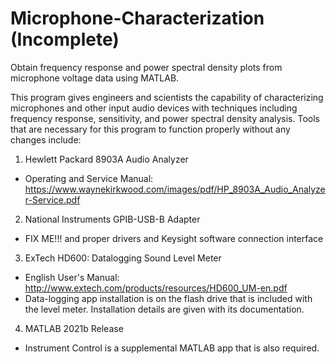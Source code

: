 # Microphone-Characterization (Incomplete)
Obtain frequency response and power spectral density plots from microphone voltage data using MATLAB.

This program gives engineers and scientists the capability of characterizing microphones and other input audio devices with techniques including frequency response, sensitivity, and power spectral density analysis. Tools that are necessary for this program to function properly without any changes include:
1. Hewlett Packard 8903A Audio Analyzer
- Operating and Service Manual: https://www.waynekirkwood.com/images/pdf/HP_8903A_Audio_Analyzer-Service.pdf
2. National Instruments GPIB-USB-B Adapter
- FIX ME!!! and proper drivers and Keysight software connection interface
3. ExTech HD600: Datalogging Sound Level Meter
- English User's Manual: http://www.extech.com/products/resources/HD600_UM-en.pdf
- Data-logging app installation is on the flash drive that is included with the level meter. Installation details are given with its documentation.
4. MATLAB 2021b Release
- Instrument Control is a supplemental MATLAB app that is also required.
